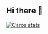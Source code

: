 ## Hi there 👋

[![Caros stats](https://github-readme-stats.vercel.app/api?username=CaroAMN)](https://github.com/CaroAMN/github-readme-stats)
<!--
**CaroAMN/CaroAMN** is a ✨ _special_ ✨ repository because its `README.md` (this file) appears on your GitHub profile.

Here are some ideas to get you started:

- 🔭 I’m currently working on ...
- 🌱 I’m currently learning ...
- 👯 I’m looking to collaborate on ...
- 🤔 I’m looking for help with ...
- 💬 Ask me about ...
- 📫 How to reach me: ...
- 😄 Pronouns: ...
- ⚡ Fun fact: ...
-->
